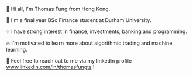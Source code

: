 👋 Hi all, I'm Thomas Fung from Hong Kong.

🏫 I'm a final year BSc Finance student at Durham University.

💡 I have strong interest in finance, investments, banking and programming.

🔥 I'm motivated to learn more about algorithmic trading and machine learning.

🤝 Feel free to reach out to me via my linkedin profile www.linkedin.com/in/thomasfungts !

<!---
thomasfungts/thomasfungts is a ✨ special ✨ repository because its `README.md` (this file) appears on your GitHub profile.
You can click the Preview link to take a look at your changes.
--->
